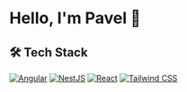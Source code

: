 # Hello, I'm Pavel 👋

## 🛠️ Tech Stack

[![Angular](https://img.shields.io/badge/-Angular-DD0031?logo=angular&logoColor=white&style=for-the-badge)](https://angular.dev/) [![NestJS](https://img.shields.io/badge/-NestJS-E0234E?logo=nestjs&logoColor=white&style=for-the-badge)](https://nestjs.com/) [![React](https://img.shields.io/badge/-React-61DAFB?logo=react&logoColor=white&style=for-the-badge)](https://reactjs.org/) [![Tailwind CSS](https://img.shields.io/badge/-Tailwind%20CSS-06B6D4?logo=tailwindcss&logoColor=white&style=for-the-badge)](https://tailwindcss.com/)

